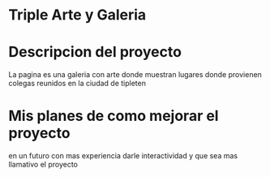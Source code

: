 # Triple Arte y Galeria

# Descripcion del proyecto
La pagina es una galeria con arte donde muestran lugares donde provienen colegas reunidos en la ciudad de tipleten
# Mis planes de como mejorar el proyecto
en un futuro con mas experiencia darle interactividad y que sea mas llamativo el proyecto
